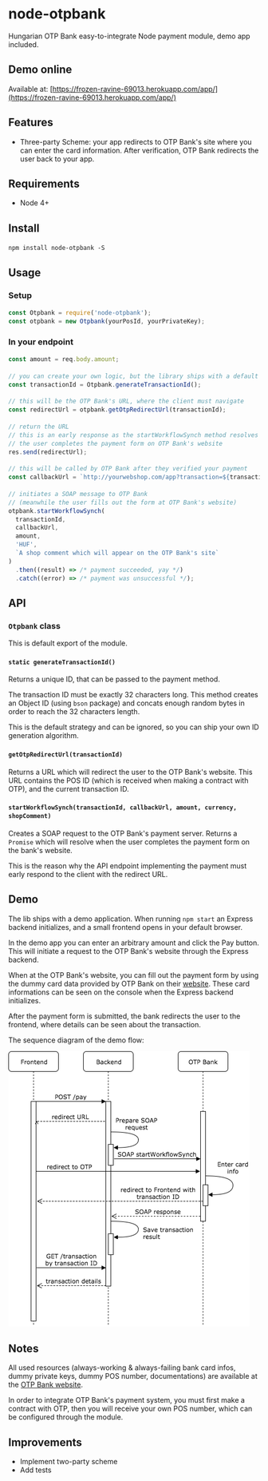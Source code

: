 # node-otpbank

Hungarian OTP Bank easy-to-integrate Node payment module, demo app included.

## Demo online

Available at: [https://frozen-ravine-69013.herokuapp.com/app/](https://frozen-ravine-69013.herokuapp.com/app/)

## Features

* Three-party Scheme: your app redirects to OTP Bank's site where you can enter the card information. After verification, OTP Bank redirects the user back to your app.


## Requirements

* Node 4+

## Install

`npm install node-otpbank -S`

## Usage

### Setup
```javascript
const Otpbank = require('node-otpbank');
const otpbank = new Otpbank(yourPosId, yourPrivateKey);
```

### In your endpoint
```javascript
const amount = req.body.amount;

// you can create your own logic, but the library ships with a default
const transactionId = Otpbank.generateTransactionId();

// this will be the OTP Bank's URL, where the client must navigate
const redirectUrl = otpbank.getOtpRedirectUrl(transactionId);

// return the URL
// this is an early response as the startWorkflowSynch method resolves only when
// the user completes the payment form on OTP Bank's website
res.send(redirectUrl);

// this will be called by OTP Bank after they verified your payment
const callbackUrl = `http://yourwebshop.com/app?transaction=${transactionId}`;

// initiates a SOAP message to OTP Bank
// (meanwhile the user fills out the form at OTP Bank's website)
otpbank.startWorkflowSynch(
  transactionId,
  callbackUrl,
  amount,
  'HUF',
  `A shop comment which will appear on the OTP Bank's site`
)
  .then((result) => /* payment succeeded, yay */)
  .catch((error) => /* payment was unsuccessful */);
```

## API

### `Otpbank` class

This is default export of the module.

#### `static generateTransactionId()`

Returns a unique ID, that can be passed to the payment method.

The transaction ID must be exactly 32 characters long. This method creates an Object ID (using `bson` package) and concats enough random bytes in order to reach the 32 characters length.

This is the default strategy and can be ignored, so you can ship your own ID generation algorithm.

#### `getOtpRedirectUrl(transactionId)`

Returns a URL which will redirect the user to the OTP Bank's website. This URL contains the POS ID (which is received when making  a contract with OTP), and the current transaction ID.

#### `startWorkflowSynch(transactionId, callbackUrl, amount, currency, shopComment)`

Creates a SOAP request to the OTP Bank's payment server. Returns a `Promise` which will resolve when the user completes the payment form on the bank's website.

This is the reason why the API endpoint implementing the payment must early respond to the client with the redirect URL.

## Demo

The lib ships with a demo application. When running `npm start` an Express backend initializes, and a small frontend opens in your default browser.

In the demo app you can enter an arbitrary amount and click the Pay button. This will initiate a request to the OTP Bank's website through the Express backend.

When at the OTP Bank's website, you can fill out the payment form by using the dummy card data provided by OTP Bank on their [website]((https://www.otpbank.hu/portal/hu/Kartyaelfogadas/Webshop)). These card informations can be seen on the console when the Express backend initializes.

After the payment form is submitted, the bank redirects the user to the frontend, where details can be seen about the transaction.

The sequence diagram of the demo flow:

![Alt Sequence diagram](3ps.png)

## Notes
All used resources (always-working & always-failing bank card infos, dummy private keys, dummy POS number, documentations) are available at the [OTP Bank website](https://www.otpbank.hu/portal/hu/Kartyaelfogadas/Webshop).

In order to integrate OTP Bank's payment system, you must first make a contract with OTP, then you will receive your own POS number, which can be configured through the module.

## Improvements
* Implement two-party scheme
* Add tests
